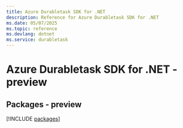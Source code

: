 ```yaml
---
title: Azure Durabletask SDK for .NET
description: Reference for Azure Durabletask SDK for .NET
ms.date: 05/07/2025
ms.topic: reference
ms.devlang: dotnet
ms.service: durabletask
---
```

# Azure Durabletask SDK for .NET - preview
## Packages - preview
[!INCLUDE [packages](durabletask-index.md)]